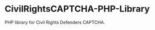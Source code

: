 CivilRightsCAPTCHA-PHP-Library
==============================

PHP library for Civil Rights Defenders CAPTCHA.